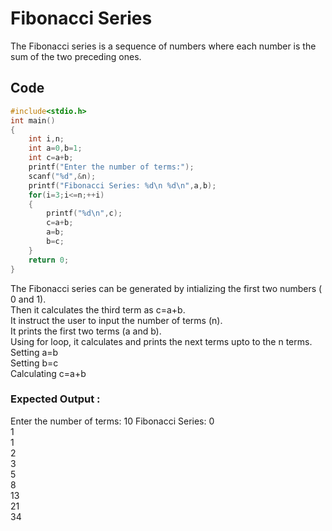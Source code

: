 # Fibonacci Series
The Fibonacci series is a sequence of numbers where each number is the sum of the two preceding ones.   

## Code  
```c  
#include<stdio.h>  
int main()   
{   
    int i,n;  
    int a=0,b=1;  
    int c=a+b;  
    printf("Enter the number of terms:");  
    scanf("%d",&n);  
    printf("Fibonacci Series: %d\n %d\n",a,b);  
    for(i=3;i<=n;++i)  
    {   
        printf("%d\n",c);  
        c=a+b;  
        a=b;  
        b=c;  
    }  
    return 0;    
}  
```   
The Fibonacci series can be generated by intializing the first two numbers ( 0 and 1).  
Then it calculates the third term as c=a+b.  
It instruct the user to input the number of terms (n).  
It prints the first two terms (a and b).   
Using for loop, it calculates and prints the next terms upto to the n terms.  
Setting a=b  
Setting b=c  
Calculating c=a+b  
  
### Expected Output :
Enter the number of terms: 10
Fibonacci Series: 0  
1  
1  
2  
3  
5  
8  
13  
21  
34  